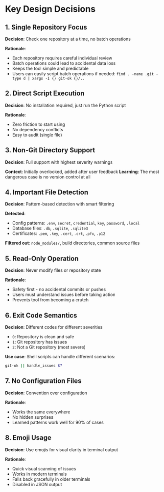 # Key Design Decisions

## 1. Single Repository Focus
**Decision**: Check one repository at a time, no batch operations

**Rationale**:
- Each repository requires careful individual review
- Batch operations could lead to accidental data loss
- Keeps the tool simple and predictable
- Users can easily script batch operations if needed: `find . -name .git -type d | xargs -I {} git-ok {}/..`

## 2. Direct Script Execution
**Decision**: No installation required, just run the Python script

**Rationale**:
- Zero friction to start using
- No dependency conflicts
- Easy to audit (single file)

## 3. Non-Git Directory Support
**Decision**: Full support with highest severity warnings

**Context**: Initially overlooked, added after user feedback
**Learning**: The most dangerous case is no version control at all

## 4. Important File Detection
**Decision**: Pattern-based detection with smart filtering

**Detected**:
- Config patterns: `.env`, `secret`, `credential`, `key`, `password`, `.local`
- Database files: `.db`, `.sqlite`, `.sqlite3`
- Certificates: `.pem`, `.key`, `.cert`, `.crt`, `.pfx`, `.p12`

**Filtered out**: `node_modules/`, build directories, common source files

## 5. Read-Only Operation
**Decision**: Never modify files or repository state

**Rationale**:
- Safety first - no accidental commits or pushes
- Users must understand issues before taking action
- Prevents tool from becoming a crutch

## 6. Exit Code Semantics
**Decision**: Different codes for different severities

- `0`: Repository is clean and safe
- `1`: Git repository has issues
- `2`: Not a Git repository (most severe)

**Use case**: Shell scripts can handle different scenarios:
```bash
git-ok || handle_issues $?
```

## 7. No Configuration Files
**Decision**: Convention over configuration

**Rationale**:
- Works the same everywhere
- No hidden surprises
- Learned patterns work well for 90% of cases

## 8. Emoji Usage
**Decision**: Use emojis for visual clarity in terminal output

**Rationale**:
- Quick visual scanning of issues
- Works in modern terminals
- Falls back gracefully in older terminals
- Disabled in JSON output